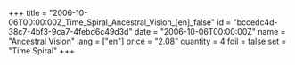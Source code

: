 +++
title = "2006-10-06T00:00:00Z_Time_Spiral_Ancestral_Vision_[en]_false"
id = "bccedc4d-38c7-4bf3-9ca7-4febd6c49d3d"
date = "2006-10-06T00:00:00Z"
name = "Ancestral Vision"
lang = ["en"]
price = "2.08"
quantity = 4
foil = false
set = "Time Spiral"
+++
